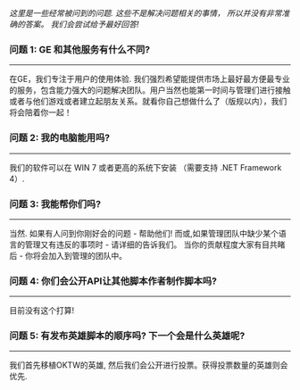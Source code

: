 *这里是一些经常被问到的问题. 这些不是解决问题相关的事情， 所以并没有非常准确的答案。 我们会尝试给予最好回答!*

### 问题 1: GE 和其他服务有什么不同?

---

在GE，我们专注于用户的使用体验. 我们强烈希望能提供市场上最好最方便最专业的服务，包含能力强大的问题解决团队。用户当然也能第一时间与管理们进行接触或者与他们游戏或者建立起朋友关系。就看你自己想做什么了（版规以内），我们将会陪着你一起！

### 问题 2: 我的电脑能用吗?

---

我们的软件可以在 WIN 7 或者更高的系统下安装 （需要支持 .NET Framework 4）.

### 问题 3: 我能帮你们吗?

---

当然. 如果有人问到你刚好会的问题 - 帮助他们! 而或,如果管理团队中缺少某个语言的管理又有违反的事项时 - 请详细的告诉我们。 当你的贡献程度大家有目共睹后 - 你将会加入到管理的团队中。

### 问题 4: 你们会公开API让其他脚本作者制作脚本吗?

---

目前没有这个打算!

### 问题 5: 有发布英雄脚本的顺序吗? 下一个会是什么英雄呢?

---

我们首先移植OKTW的英雄, 然后我们会公开进行投票。获得投票数量的英雄则会优先. 




